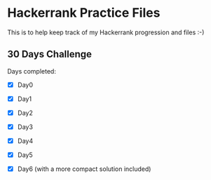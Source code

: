 # Hackerrank Practice Files

This is to help keep track of my Hackerrank progression and files :-)

## 30 Days Challenge
Days completed:
- [X] Day0
- [X] Day1
- [X] Day2
- [X] Day3
- [X] Day4
- [X] Day5
- [X] Day6 (with a more compact solution included)

